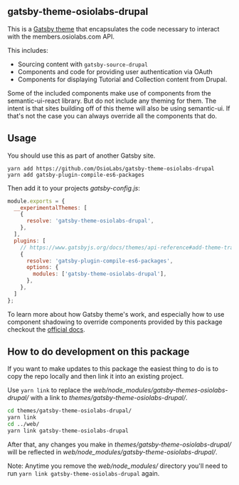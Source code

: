 ## gatsby-theme-osiolabs-drupal

This is a [Gatsby theme](https://www.gatsbyjs.org/docs/themes) that encapsulates the code necessary to interact with the members.osiolabs.com API.

This includes:

- Sourcing content with `gatsby-source-drupal`
- Components and code for providing user authentication via OAuth
- Components for displaying Tutorial and Collection content from Drupal.

Some of the included components make use of components from the semantic-ui-react library. But do not include any theming for them. The intent is that sites building off of this theme will also be using semantic-ui. If that's not the case you can always override all the components that do.

## Usage

You should use this as part of another Gatsby site.

```
yarn add https://github.com/OsioLabs/gatsby-theme-osiolabs-drupal
yarn add gatsby-plugin-compile-es6-packages
```

Then add it to your projects _gatsby-config.js_:

```javascript
module.exports = {
  __experimentalThemes: [
    {
      resolve: 'gatsby-theme-osiolabs-drupal',
    },
  ],
  plugins: [
    // https://www.gatsbyjs.org/docs/themes/api-reference#add-theme-transpilation
    {
      resolve: 'gatsby-plugin-compile-es6-packages',
      options: {
        modules: ['gatsby-theme-osiolabs-drupal'],
      },
    },
  ]
};
```

To learn more about how Gatsby theme's work, and especially how to use component shadowing to override components provided by this package checkout the [official docs](https://www.gatsbyjs.org/docs/themes).

## How to do development on this package

If you want to make updates to this package the easiest thing to do is to copy the repo locally and then link it into an existing project.

Use `yarn link` to replace the *web/node_modules/gatsby-themes-osiolabs-drupal/* with a link to *themes/gatsby-theme-osiolabs-drupal/*.

```bash
cd themes/gatsby-theme-osiolabs-drupal/
yarn link
cd ../web/
yarn link gatsby-theme-osiolabs-drupal
``` 

After that, any changes you make in *themes/gatsby-theme-osiolabs-drupal/* will be reflected in *web/node_modules/gatsby-theme-osiolabs-drupal/*.

Note: Anytime you remove the *web/node_modules/* directory you'll need to run `yarn link gatsby-theme-osiolabs-drupal` again.

